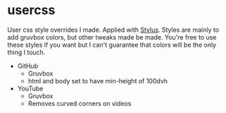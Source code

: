 # usercss
User css style overrides I made. Applied with [Stylus](https://addons.mozilla.org/en-US/firefox/addon/styl-us/). Styles are mainly to add gruvbox colors, but other tweaks made be made. You're free to use these styles if you want but I can't guarantee that colors will be the only thing I touch.

- GitHub
    - Gruvbox
    - html and body set to have min-height of 100dvh
- YouTube
    - Gruvbox
    - Removes curved corners on videos
